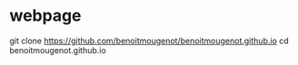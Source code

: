 # webpage

git clone https://github.com/benoitmougenot/benoitmougenot.github.io
cd benoitmougenot.github.io
